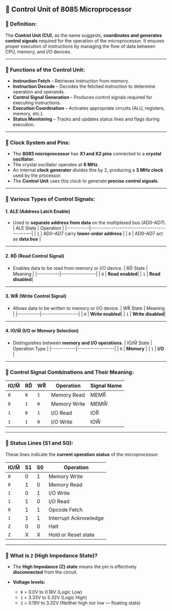 
## 🔹 Control Unit of 8085 Microprocessor

### 🔸 Definition:

The **Control Unit (CU)**, as the name suggests, **coordinates and generates control signals** required for the operation of the microprocessor. It ensures proper execution of instructions by managing the flow of data between CPU, memory, and I/O devices.

---

### 🔸 Functions of the Control Unit:

* **Instruction Fetch** – Retrieves instruction from memory.
* **Instruction Decode** – Decodes the fetched instruction to determine operation and operands.
* **Control Signal Generation** – Produces control signals required for executing instructions.
* **Execution Coordination** – Activates appropriate circuits (ALU, registers, memory, etc.).
* **Status Monitoring** – Tracks and updates status lines and flags during execution.

---

### 🔸 Clock System and Pins:

* The **8085 microprocessor** has **X1 and X2 pins** connected to a **crystal oscillator**.
* The crystal oscillator operates at **6 MHz**.
* An internal **clock generator** divides this by 2, producing a **3 MHz clock** used by the processor.
* The **Control Unit** uses this clock to generate **precise control signals**.

---

### 🔸 Various Types of Control Signals:

#### 1. **ALE (Address Latch Enable)**

* Used to **separate address from data** on the multiplexed bus (AD0–AD7).
  \| ALE State | Operation                                  |
  \|-----------|---------------------------------------------|
  \| `1`       | AD0–AD7 carry **lower-order address**       |
  \| `0`       | AD0–AD7 act as **data bus**                 |

---

#### 2. **RD̅ (Read Control Signal)**

* Enables data to be read from memory or I/O device.
  \| RD̅ State | Meaning         |
  \|-----------|-----------------|
  \| `0`       | **Read enabled**|
  \| `1`       | **Read disabled**|

---

#### 3. **WR̅ (Write Control Signal)**

* Allows data to be written to memory or I/O device.
  \| WR̅ State | Meaning          |
  \|-----------|------------------|
  \| `0`       | **Write enabled**|
  \| `1`       | **Write disabled**|

---

#### 4. **IO/M̅ (I/O or Memory Selection)**

* Distinguishes between **memory and I/O operations**.
  \| IO/M̅ State | Operation Type  |
  \|------------|------------------|
  \| `0`        | **Memory**       |
  \| `1`        | **I/O**          |

---

### 🔸 Control Signal Combinations and Their Meaning:

| IO/M̅ | RD̅ | WR̅ | Operation    | Signal Name |
| ----- | --- | --- | ------------ | ----------- |
| `0`   | `0` | `1` | Memory Read  | MEMR̅       |
| `0`   | `1` | `0` | Memory Write | MEMW̅       |
| `1`   | `0` | `1` | I/O Read     | IOR̅        |
| `1`   | `1` | `0` | I/O Write    | IOW̅        |

---

### 🔸 Status Lines (S1 and S0):

These lines indicate the **current operation status** of the microprocessor.

| IO/M̅ | S1 | S0 | Operation             |
| ----- | -- | -- | --------------------- |
| `0`   | 0  | 1  | Memory Write          |
| `0`   | 1  | 0  | Memory Read           |
| `1`   | 0  | 1  | I/O Write             |
| `1`   | 1  | 0  | I/O Read              |
| `0`   | 1  | 1  | Opcode Fetch          |
| `1`   | 1  | 1  | Interrupt Acknowledge |
| `Z`   | 0  | 0  | Halt                  |
| `Z`   | X  | X  | Hold or Reset state   |

---

### 🔸 What is `Z` (High Impedance State)?

* The **High Impedance (Z) state** means the pin is effectively **disconnected** from the circuit.
* **Voltage levels:**

  * `0` = 0.0V to 0.18V (Logic Low)
  * `1` = 3.33V to 5.32V (Logic High)
  * `Z` = 0.19V to 3.32V (Neither high nor low — floating state)



